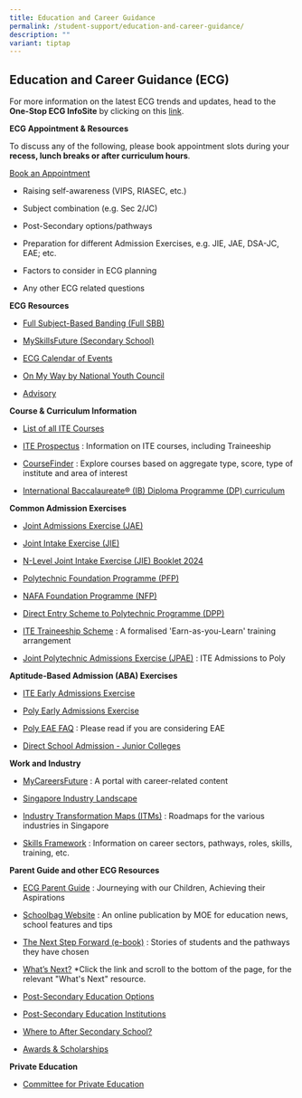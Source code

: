 ```yaml
---
title: Education and Career Guidance
permalink: /student-support/education-and-career-guidance/
description: ""
variant: tiptap
---
```

<h2>Education and Career Guidance (ECG)</h2>
<p>For more information on the latest ECG trends and updates, head to the <strong>One-Stop ECG InfoSite</strong> by
clicking on this <a href="https://sites.google.com/moe.edu.sg/ms-evelyn-ecg" rel="noopener noreferrer nofollow" target="_blank">link</a>.</p>
<p></p>
<p><strong>ECG Appointment &amp; Resources</strong>
</p>
<p>To discuss any of the following, please book appointment slots during
your <strong>recess, lunch breaks or after curriculum hours</strong>.</p>
<p><a href="https://sites.google.com/moe.edu.sg/ms-evelyn-ecg" rel="noopener noreferrer nofollow" target="_blank">Book an Appointment</a>
</p>
<ul data-tight="true" class="tight">
<li>
<p>Raising self-awareness (VIPS, RIASEC,&nbsp;etc.)</p>
</li>
<li>
<p>Subject combination (e.g.&nbsp;Sec 2/JC)</p>
</li>
<li>
<p>Post-Secondary options/pathways</p>
</li>
<li>
<p>Preparation for different Admission Exercises, e.g. JIE, JAE, DSA-JC,
EAE; etc.</p>
</li>
<li>
<p>Factors to consider in&nbsp;ECG planning</p>
</li>
<li>
<p>Any other&nbsp;ECG related&nbsp;questions</p>
</li>
</ul>
<p></p>
<p><strong>ECG Resources</strong>
</p>
<ul data-tight="true" class="tight">
<li>
<p><a href="https://go.gov.sg/moe-fsbb" rel="noopener noreferrer nofollow" target="_blank">Full Subject-Based Banding (Full SBB)</a>
</p>
</li>
<li>
<p><a href="https://go.gov.sg/mysfsec" rel="noopener noreferrer nofollow" target="_blank">MySkillsFuture (Secondary School)</a>
</p>
</li>
<li>
<p><a href="https://www.myskillsfuture.gov.sg/content/student/en/secondary/education-guide/events.html" rel="noopener noreferrer nofollow" target="_blank">ECG Calendar of Events</a>
</p>
</li>
<li>
<p><a href="https://www.nyc.gov.sg/omw/" rel="noopener noreferrer nofollow" target="_blank">On My Way by National Youth Council</a>
</p>
</li>
<li>
<p><a href="https://advisory.sg/" rel="noopener noreferrer nofollow" target="_blank">Advisory</a>
</p>
</li>
</ul>
<p><strong>Course &amp; Curriculum Information</strong>
</p>
<ul data-tight="true" class="tight">
<li>
<p><a href="https://www.ite.edu.sg/courses/full-time-courses" rel="noopener noreferrer nofollow" target="_blank">List of all ITE Courses</a>
</p>
</li>
<li>
<p><a href="https://www.ite.edu.sg/admissions/prospectus" rel="noopener noreferrer nofollow" target="_blank">ITE Prospectus</a> :
Information on ITE courses, including Traineeship</p>
</li>
<li>
<p><a href="https://go.gov.sg/coursefinder" rel="noopener noreferrer nofollow" target="_blank">CourseFinder</a> :
Explore courses based on aggregate type, score, type of institute and area
of interest</p>
</li>
<li>
<p><a href="https://www.ibo.org/programmes/diploma-programme/curriculum/" rel="noopener noreferrer nofollow" target="_blank">International Baccalaureate® (IB) Diploma Programme (DP) curriculum</a>
</p>
</li>
</ul>
<p><strong>Common Admission Exercises</strong>
</p>
<ul data-tight="true" class="tight">
<li>
<p><a href="https://www.moe.gov.sg/post-secondary/admissions/jae" rel="noopener noreferrer nofollow" target="_blank">Joint Admissions Exercise (JAE)</a>
</p>
</li>
<li>
<p><a href="https://www.moe.gov.sg/post-secondary/admissions/jie" rel="noopener noreferrer nofollow" target="_blank">Joint Intake Exercise (JIE)</a>
</p>
</li>
<li>
<p><a href="https://www.ite.edu.sg/docs/default-source/admissions-docs/full-time/publications/admission-booklet/gce-n-admission-booklet-2024.pdf" rel="noopener noreferrer nofollow" target="_blank">N-Level Joint Intake Exercise (JIE) Booklet 2024</a>
</p>
</li>
<li>
<p><a href="https://go.gov.sg/pfp" rel="noopener noreferrer nofollow" target="_blank">Polytechnic Foundation Programme (PFP)</a>
</p>
</li>
<li>
<p><a href="https://go.gov.sg/applynafafp" rel="noopener noreferrer nofollow" target="_blank">NAFA Foundation Programme (NFP)</a>
</p>
</li>
<li>
<p><a href="https://go.gov.sg/higher-nitec-dpp" rel="noopener noreferrer nofollow" target="_blank">Direct Entry Scheme to Polytechnic Programme (DPP)</a>
</p>
</li>
<li>
<p><a href="https://www.ite.edu.sg/admissions/traineeship" rel="noopener noreferrer nofollow" target="_blank">ITE Traineeship Scheme</a> :
A formalised 'Earn-as-you-Learn' training arrangement</p>
</li>
<li>
<p><a href="https://jpae.polytechnic.edu.sg/app" rel="noopener noreferrer nofollow" target="_blank">Joint Polytechnic Admissions Exercise (JPAE)</a> :
ITE Admissions to Poly</p>
</li>
</ul>
<p><strong>Aptitude-Based Admission (ABA) Exercises</strong>
</p>
<ul data-tight="true" class="tight">
<li>
<p><a href="https://go.gov.sg/applyeae" rel="noopener noreferrer nofollow" target="_blank">ITE Early Admissions Exercise</a>
</p>
</li>
<li>
<p><a href="https://go.gov.sg/polyeae" rel="noopener noreferrer nofollow" target="_blank">Poly Early Admissions Exercise</a>
</p>
</li>
<li>
<p><a href="https://eae.polytechnic.edu.sg/eaeStudIns/menu.jsp?type=FAQs" rel="noopener noreferrer nofollow" target="_blank">Poly EAE FAQ</a> :
Please read if you are considering EAE</p>
</li>
<li>
<p><a href="https://go.gov.sg/applyjcdsa" rel="noopener noreferrer nofollow" target="_blank">Direct School Admission - Junior Colleges</a>
</p>
</li>
</ul>
<p><strong>Work and Industry</strong>
</p>
<ul data-tight="true" class="tight">
<li>
<p><a href="https://go.gov.sg/careersfuture" rel="noopener noreferrer nofollow" target="_blank">MyCareersFuture</a> :
A portal with career-related content</p>
</li>
<li>
<p><a href="https://go.gov.sg/industrylandscape-sec" rel="noopener noreferrer nofollow" target="_blank">Singapore Industry Landscape</a>
</p>
</li>
<li>
<p><a href="https://www.mti.gov.sg/ITMs/Overview" rel="noopener noreferrer nofollow" target="_blank">Industry Transformation Maps (ITMs)</a> :
Roadmaps for the various industries in Singapore</p>
</li>
<li>
<p><a href="https://www.skillsfuture.gov.sg/skills-framework" rel="noopener noreferrer nofollow" target="_blank">Skills Framework</a> :
Information on career sectors, pathways, roles, skills, training, etc.</p>
</li>
</ul>
<p><strong>Parent Guide and other ECG Resources</strong>
</p>
<ul data-tight="true" class="tight">
<li>
<p><a href="https://go.gov.sg/ecg-parent-guide" rel="noopener noreferrer nofollow" target="_blank">ECG Parent Guide</a> :
Journeying with our Children, Achieving their Aspirations</p>
</li>
<li>
<p><a href="https://go.gov.sg/schoolbag" rel="noopener noreferrer nofollow" target="_blank">Schoolbag Website</a> :
An online publication by MOE for education news, school features and tips</p>
</li>
<li>
<p><a href="https://go.gov.sg/next-step-forward" rel="noopener noreferrer nofollow" target="_blank">The Next Step Forward (e-book)</a> :
Stories of students and the pathways they have chosen</p>
</li>
<li>
<p><a href="https://go.gov.sg/whats-next" rel="noopener noreferrer nofollow" target="_blank">What’s Next?</a> *Click
the link and scroll to the bottom of the page, for the relevant "What's
Next" resource.</p>
</li>
<li>
<p><a href="https://go.gov.sg/postsecondary" rel="noopener noreferrer nofollow" target="_blank">Post-Secondary Education Options</a>
</p>
</li>
<li>
<p><a href="https://go.gov.sg/overview-pseis" rel="noopener noreferrer nofollow" target="_blank">Post-Secondary Education Institutions</a>
</p>
</li>
<li>
<p><a href="https://youtu.be/ndDVlzT-z0g" rel="noopener noreferrer nofollow" target="_blank">Where to After Secondary School?</a>
</p>
</li>
<li>
<p><a href="https://go.gov.sg/admissions-scholarships" rel="noopener noreferrer nofollow" target="_blank">Awards &amp; Scholarships</a>
</p>
</li>
</ul>
<p><strong>Private Education</strong>
</p>
<ul data-tight="true" class="tight">
<li>
<p><a href="https://go.gov.sg/pei" rel="noopener noreferrer nofollow" target="_blank">Committee for Private Education</a>
</p>
</li>
</ul>
<p></p>
